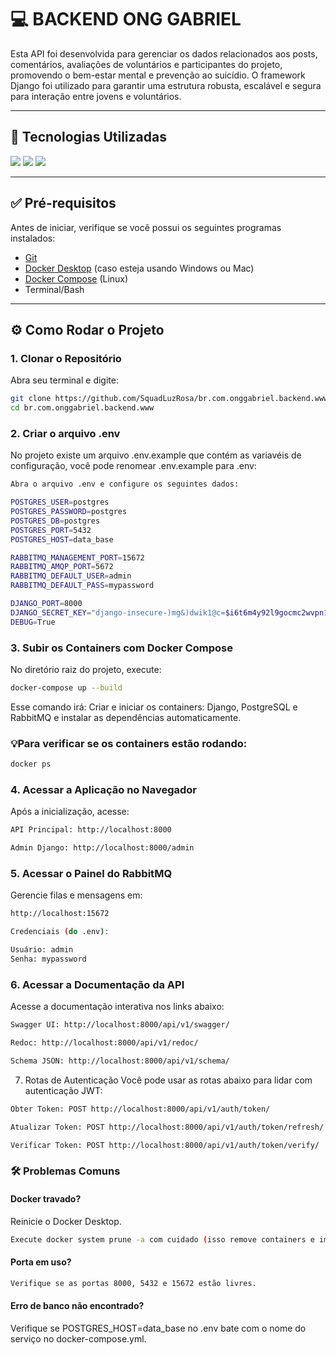 # 💻 BACKEND ONG GABRIEL

<p align="left">
  Esta API foi desenvolvida para gerenciar os dados relacionados aos posts, comentários, avaliações de voluntários e participantes do projeto, promovendo o bem-estar mental e prevenção ao suicídio. 
  O framework Django foi utilizado para garantir uma estrutura robusta, escalável e segura para interação entre jovens e voluntários.
</p>

---

## 🚀 Tecnologias Utilizadas

<div align="left">
  <img src="https://img.shields.io/badge/django-%23092E20.svg?style=for-the-badge&logo=django&logoColor=white"/>
  <img src="https://img.shields.io/badge/DJANGO-REST-ff1709?style=for-the-badge&logo=django&logoColor=white&color=ff1709&labelColor=gray"/>
  <img src="https://img.shields.io/badge/postgres-%23316192.svg?style=for-the-badge&logo=postgresql&logoColor=white"/>
</div>

---

## ✅ Pré-requisitos

Antes de iniciar, verifique se você possui os seguintes programas instalados:

- [Git](https://git-scm.com)
- [Docker Desktop](https://www.docker.com/products/docker-desktop) (caso esteja usando Windows ou Mac)
- [Docker Compose](https://docs.docker.com/compose/install/) (Linux)
- Terminal/Bash

---

## ⚙️ Como Rodar o Projeto

### 1. Clonar o Repositório

Abra seu terminal e digite:

```bash
git clone https://github.com/SquadLuzRosa/br.com.onggabriel.backend.www.git
cd br.com.onggabriel.backend.www
```

### 2. Criar o arquivo .env

No projeto existe um arquivo .env.example que contém as variavéis de configuração, você pode renomear .env.example para .env:

```bash
Abra o arquivo .env e configure os seguintes dados:

POSTGRES_USER=postgres
POSTGRES_PASSWORD=postgres
POSTGRES_DB=postgres
POSTGRES_PORT=5432
POSTGRES_HOST=data_base

RABBITMQ_MANAGEMENT_PORT=15672
RABBITMQ_AMQP_PORT=5672
RABBITMQ_DEFAULT_USER=admin
RABBITMQ_DEFAULT_PASS=mypassword

DJANGO_PORT=8000
DJANGO_SECRET_KEY="django-insecure-)mg&)dwik1@c=$i6t6m4y92l9gocmc2wvpn1@rtoen54^%7y"
DEBUG=True
```

### 3. Subir os Containers com Docker Compose

No diretório raiz do projeto, execute:

```bash
docker-compose up --build
```

Esse comando irá:
Criar e iniciar os containers: Django, PostgreSQL e RabbitMQ e instalar as dependências automaticamente.

### 💡Para verificar se os containers estão rodando:

```bash
docker ps
```

### 4. Acessar a Aplicação no Navegador

Após a inicialização, acesse:

```bash
API Principal: http://localhost:8000

Admin Django: http://localhost:8000/admin

```

### 5. Acessar o Painel do RabbitMQ

Gerencie filas e mensagens em:

```bash
http://localhost:15672

Credenciais (do .env):

Usuário: admin
Senha: mypassword
```

### 6. Acessar a Documentação da API

Acesse a documentação interativa nos links abaixo:

```bash
Swagger UI: http://localhost:8000/api/v1/swagger/

Redoc: http://localhost:8000/api/v1/redoc/

Schema JSON: http://localhost:8000/api/v1/schema/
```

7. Rotas de Autenticação
   Você pode usar as rotas abaixo para lidar com autenticação JWT:

```bash
Obter Token: POST http://localhost:8000/api/v1/auth/token/

Atualizar Token: POST http://localhost:8000/api/v1/auth/token/refresh/

Verificar Token: POST http://localhost:8000/api/v1/auth/token/verify/
```

### 🛠️ Problemas Comuns

#### Docker travado?

Reinicie o Docker Desktop.

```bash
Execute docker system prune -a com cuidado (isso remove containers e imagens antigas).
```

#### Porta em uso?

```bash
Verifique se as portas 8000, 5432 e 15672 estão livres.
```

#### Erro de banco não encontrado?

Verifique se POSTGRES_HOST=data_base no .env bate com o nome do serviço no docker-compose.yml.
